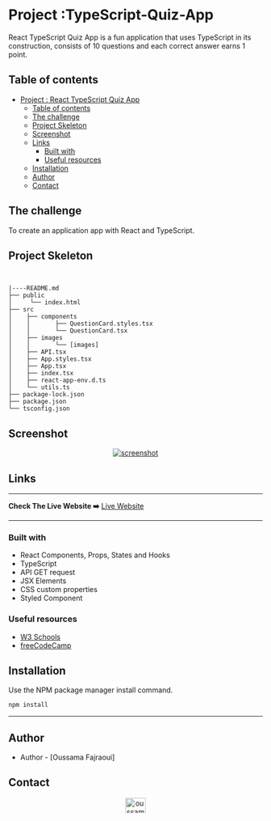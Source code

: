 # Project :TypeScript-Quiz-App

React TypeScript Quiz App is a fun application that uses TypeScript in its construction, consists of 10 questions and each correct answer earns 1 point.

## Table of contents

- [Project : React TypeScript Quiz App](#project--react-typescript-quiz-app)
  - [Table of contents](#table-of-contents)
  - [The challenge](#the-challenge)
  - [Project Skeleton](#project-skeleton)
  - [Screenshot](#screenshot)
  - [Links](#links)
    - [Built with](#built-with)
    - [Useful resources](#useful-resources)
  - [Installation](#installation)
  - [Author](#author)
  - [Contact](#contact)

## The challenge

To create an application app with React and TypeScript.

## Project Skeleton

```


|----README.md
├── public
│     └── index.html
├── src
│    ├── components
│    │       ├── QuestionCard.styles.tsx
│    │       └── QuestionCard.tsx
│    ├── images
│    │       └── [images]
│    ├── API.tsx
│    ├── App.styles.tsx
│    ├── App.tsx
│    ├── index.tsx
│    ├── react-app-env.d.ts
│    └── utils.ts
├── package-lock.json
├── package.json
└── tsconfig.json
```

## Screenshot

<p align="center">
<a href="https://oussama-fajraoui.github.io/TypeScript-Quiz-App/"><img src="https://user-images.githubusercontent.com/109613328/208204716-ce99c3af-0e59-4dae-bdfa-0a19e7a8ac44.gif" alt="screenshot"></a>
</p>

## Links

<hr>
<b>Check The Live Website ➡️</b> <a href="https://oussama-fajraoui.github.io/TypeScript-Quiz-App/">Live Website</a>
<hr>

### Built with

- React Components, Props, States and Hooks
- TypeScript
- API GET request
- JSX Elements
- CSS custom properties
- Styled Component

### Useful resources

- [W3 Schools](https://www.w3schools.com/)
- [freeCodeCamp](https://www.freecodecamp.org/)

## Installation

Use the NPM package manager install command.

```bash
npm install
```

---

## Author

- Author - [Oussama Fajraoui]

## Contact

<p align="center">
<a href="https://www.linkedin.com/in/oussama-fajraoui%E2%9C%94-59436b22b/" target="blank"><img align="center" src="https://raw.githubusercontent.com/rahuldkjain/github-profile-readme-generator/master/src/images/icons/Social/linked-in-alt.svg" alt="oussama-fajraoui" height="30" width="40" /></a>
</p>
